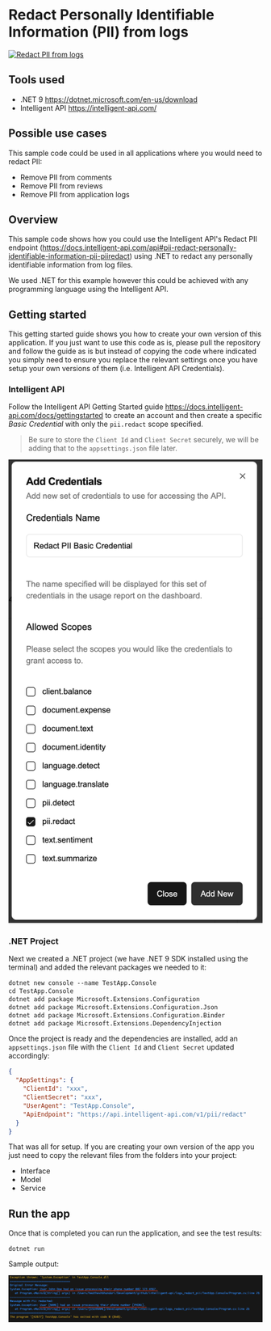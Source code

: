# Redact Personally Identifiable Information (PII) from logs

[![Redact PII from logs](https://img.youtube.com/vi/Ctdf9mqUEvg/0.jpg)](https://www.youtube.com/watch?v=Ctdf9mqUEvg)

## Tools used

- .NET 9 https://dotnet.microsoft.com/en-us/download
- Intelligent API https://intelligent-api.com/

## Possible use cases

This sample code could be used in all applications where you would need to redact PII:

- Remove PII from comments
- Remove PII from reviews
- Remove PII from application logs

## Overview

This sample code shows how you could use the Intelligent API's Redact PII endpoint (https://docs.intelligent-api.com/api#pii-redact-personally-identifiable-information-pii-piiredact) using .NET to redact any personally identifiable information from log files.

We used .NET for this example however this could be achieved with any programming language using the Intelligent API.

## Getting started

This getting started guide shows you how to create your own version of this application. If you just want to use this code as is, please pull the repository and follow the guide as is but instead of copying the code where indicated you simply need to ensure you replace the relevant settings once you have setup your own versions of them (i.e. Intelligent API Credentials).

### Intelligent API

Follow the Intelligent API Getting Started guide https://docs.intelligent-api.com/docs/gettingstarted to create an account and then create a specific _*Basic Credential*_ with only the `pii.redact` scope specified.

> Be sure to store the `Client Id` and `Client Secret` securely, we will be adding that to the `appsettings.json` file later.

![Intelligent API Basic credentials](redact-pii-basic-cred.png)

### .NET Project

Next we created a .NET project (we have .NET 9 SDK installed using the terminal) and added the relevant packages we needed to it:

```shell
dotnet new console --name TestApp.Console
cd TestApp.Console
dotnet add package Microsoft.Extensions.Configuration
dotnet add package Microsoft.Extensions.Configuration.Json
dotnet add package Microsoft.Extensions.Configuration.Binder
dotnet add package Microsoft.Extensions.DependencyInjection
```

Once the project is ready and the dependencies are installed, add an `appsettings.json` file with the `Client Id` and `Client Secret` updated accordingly:

```json
{
  "AppSettings": {
    "ClientId": "xxx",
    "ClientSecret": "xxx",
    "UserAgent": "TestApp.Console",
    "ApiEndpoint": "https://api.intelligent-api.com/v1/pii/redact"
  }
}
```

That was all for setup. If you are creating your own version of the app you just need to copy the relevant files from the folders into your project:

- Interface
- Model
- Service

## Run the app

Once that is completed you can run the application, and see the test results:

```shell
dotnet run
```

Sample output:

![Sample Output](pii-redacted.png)

